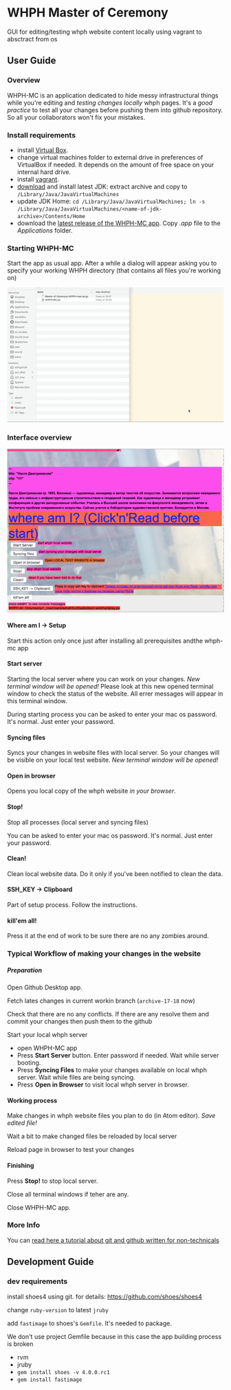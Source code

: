 # WHPH Master of Ceremony

GUI for editing/testing whph website content locally using vagrant to absctract from os

## User Guide

### Overview

WHPH-MC is an application dedicated to hide messy infrastructural things while you're editing  and *testing changes locally* whph pages. It's a *good practice* to test all your changes before pushing them into github repository. So all your collaborators won't fix your mistakes.

### Install requirements

- install [Virtual Box](https://www.virtualbox.org/wiki/Downloads).
- change virtual machines folder to external drive in preferences of VirtualBox if needed. It depends on the amount of free space on your internal hard drive.
- install [vagrant](https://www.vagrantup.com/docs/installation/).
- [download](https://www.oracle.com/technetwork/java/javase/downloads/index.html) and install latest JDK: extract archive and copy to `/Library/Java/JavaVirtualMachines`
- update JDK Home: `cd /Library/Java/JavaVirtualMachines; ln -s /Library/Java/JavaVirtualMachines/<name-of-jdk-archive>/Contents/Home`
- download the [latest release of the WHPH-MC app](https://github.com/eehah5ru/whp-pw-mc/releases). Copy *.app* file to the *Applications* folder.

### Starting WHPH-MC

Start the app as usual app. After a while a dialog will appear asking you to specify your working WHPH directory (that contains all files you're working on)

![](images/user-guide-1.gif)

### Interface overview

![user-guide-2](images/user-guide-2.png)

#### Where am I -> Setup

Start this action only once just after installing all prerequisites andthe whph-mc app

#### Start server

Starting the local server where you can work on your changes. *New terminal window will be opened!* Please look at this new opened terminal window to check the status of the website. All errer messages will appear in this terminal window.

During starting process you can be asked to enter your mac os password. It's normal. Just enter your password.

#### Syncing files

Syncs your changes in website files with local server. So your changes will be visible on your local test website. *New terminal window will be opened!*

#### Open in browser

Opens you local copy of the whph website *in your browser*. 

#### Stop!

Stop all processes (local server and syncing files)

You can be asked to enter your mac os password. It's normal. Just enter your password.

#### Clean!

Clean local website data. Do it only if you've been notified to clean the data.

#### SSH_KEY -> Clipboard

Part of setup process. Follow the instructions.

#### kill'em all!

Press it at the end of work to be sure there are no any zombies around.

### Typical Workflow of making your changes in the website

##### Preparation

Open Github Desktop app. 

Fetch lates changes in current workin branch (`archive-17-18` now)

Check that there are no any conflicts. If there are any resolve them and commit your changes then push them to the github

Start your local whph server

- open WHPH-MC app
- Press **Start Server** button. Enter password if needed. Wait while server booting.
- Press **Syncing Files** to make your changes available on local whph server. Wait while files are being syncing.
- Press **Open in Browser** to visit local whph server in browser.

#### Working process

Make changes in whph website files you plan to do (in Atom editor). *Save edited file!*

Wait a bit to make changed files be reloaded by local server

Reload page in browser to test your changes

#### Finishing

Press **Stop!** to stop local server.

Close all terminal windows if teher are any.

Close WHPH-MC app.

### More Info

You can [read here a tutorial about git and github written for non-technicals](https://medium.com/crowdbotics/a-dead-simple-intro-to-github-for-the-non-technical-f9d56410a856)

## Development Guide

### dev requirements

install shoes4 using git. for details: https://github.com/shoes/shoes4

change `ruby-version` to latest `jruby`

add `fastimage` to shoes's `Gemfile`. It's needed to package.

We don't use project Gemfile because in this case the app building process is broken

- rvm
- jruby
- `gem install shoes -v 4.0.0.rc1`
- `gem install fastimage`
